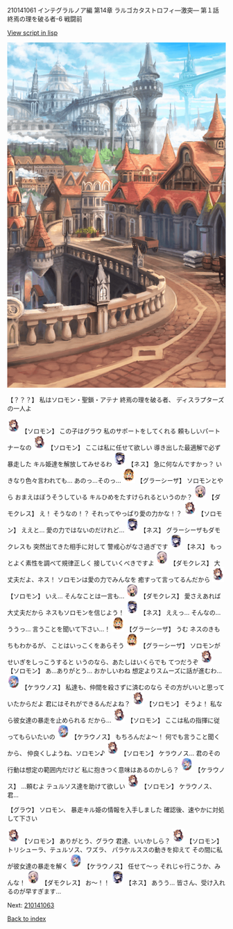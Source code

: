 210141061 インテグラルノア編 第14章 ラルゴカタストロフィ―激突― 第１話 終焉の理を破る者-6 戦闘前

[View script in lisp](../scripts/210141061.txt)

![town.png](../images/backgrounds/town.png)

【？？？】
私はソロモン・聖鎖・アテナ
終焉の理を破る者、
ディスラプターズの一人よ

<img src="../images/units/5503111.png" alt="5503111.png" height="34"/>
【ソロモン】
この子はグラウ
私のサポートをしてくれる
頼もしいパートナーなの

<img src="../images/units/5503111.png" alt="5503111.png" height="34"/>
【ソロモン】
ここは私に任せて欲しい
導き出した最適解で必ず暴走した
キル姫達を解放してみせるわ

<img src="../images/units/5602021.png" alt="5602021.png" height="34"/>
【ネス】
急に何なんですかっ？
いきなり色々言われても…
あのっ…そのっ…

<img src="../images/units/5302621.png" alt="5302621.png" height="34"/>
【グラーシーザ】
ソロモンとやら
おまえはぼうそうしている
キルひめをたすけられるというのか？

<img src="../images/units/5103521.png" alt="5103521.png" height="34"/>
【ダモクレス】
え！
そうなの！？
それってやっぱり愛の力かな！？

<img src="../images/units/5503111.png" alt="5503111.png" height="34"/>
【ソロモン】
ええと…
愛の力ではないのだけれど…

<img src="../images/units/5602021.png" alt="5602021.png" height="34"/>
【ネス】
グラーシーザもダモクレスも
突然出てきた相手に対して
警戒心がなさ過ぎです

<img src="../images/units/5602021.png" alt="5602021.png" height="34"/>
【ネス】
もっとよく素性を調べて規律正しく
接していくべきですよ

<img src="../images/units/5103521.png" alt="5103521.png" height="34"/>
【ダモクレス】
大丈夫だよ、ネス！
ソロモンは愛の力でみんなを
癒すって言ってるんだから

<img src="../images/units/5503111.png" alt="5503111.png" height="34"/>
【ソロモン】
いえ…
そんなことは一言も…

<img src="../images/units/5103521.png" alt="5103521.png" height="34"/>
【ダモクレス】
愛さえあれば大丈夫だから
ネスもソロモンを信じよう！

<img src="../images/units/5602021.png" alt="5602021.png" height="34"/>
【ネス】
ええっ…
そんなの…ううっ…
言うことを聞いて下さい…！

<img src="../images/units/5302621.png" alt="5302621.png" height="34"/>
【グラーシーザ】
うむ
ネスのきもちもわかるが、
ことはいっこくをあらそう

<img src="../images/units/5302621.png" alt="5302621.png" height="34"/>
【グラーシーザ】
ソロモンがせいぎをしっこうすると
いうのなら、あたしはいくらでも
てつだうぞ

<img src="../images/units/5503111.png" alt="5503111.png" height="34"/>
【ソロモン】
あ…ありがとう…
おかしいわね
想定よりスムーズに話が進むわ…

<img src="../images/units/500131.png" alt="500131.png" height="34"/>
【ケラウノス】
私達も、仲間を殺さずに済むのなら
その方がいいと思っていたからだよ
君にはそれができるんだよね？

<img src="../images/units/5503111.png" alt="5503111.png" height="34"/>
【ソロモン】
そうよ！
私なら彼女達の暴走を止められる
だから…

<img src="../images/units/5503111.png" alt="5503111.png" height="34"/>
【ソロモン】
ここは私の指揮に従ってもらいたいの

<img src="../images/units/500131.png" alt="500131.png" height="34"/>
【ケラウノス】
もちろんだよ～！
何でも言うこと聞くから、
仲良くしようね、ソロモン♪

<img src="../images/units/5503111.png" alt="5503111.png" height="34"/>
【ソロモン】
ケラウノス…
君のその行動は想定の範囲内だけど
私に抱きつく意味はあるのかしら？

<img src="../images/units/500131.png" alt="500131.png" height="34"/>
【ケラウノス】
…頼むよ
テュルソス達を助けて欲しい

<img src="../images/units/5503111.png" alt="5503111.png" height="34"/>
【ソロモン】
ケラウノス、君…

【グラウ】
ソロモン、
暴走キル姫の情報を入手しました
確認後、速やかに対処して下さい

<img src="../images/units/5503111.png" alt="5503111.png" height="34"/>
【ソロモン】
ありがとう、グラウ
君達、いいかしら？

<img src="../images/units/5503111.png" alt="5503111.png" height="34"/>
【ソロモン】
トリシューラ、テュルソス、ワズラ、
パラケルススの動きを抑えて
その間に私が彼女達の暴走を解く

<img src="../images/units/500131.png" alt="500131.png" height="34"/>
【ケラウノス】
任せて～っ
それじゃ行こうか、みんな！

<img src="../images/units/5103521.png" alt="5103521.png" height="34"/>
【ダモクレス】
お～！！

<img src="../images/units/5602021.png" alt="5602021.png" height="34"/>
【ネス】
あうう…
皆さん、受け入れるのが早すぎます…

Next: [210141063](210141063.md)

[Back to index](index.md)

